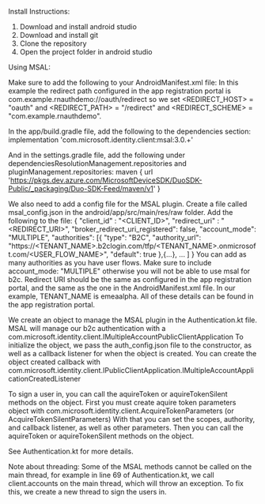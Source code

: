 Install Instructions:

1. Download and install android studio 
2. Download and install git
3. Clone the repository
4. Open the project folder in android studio

Using MSAL: 

Make sure to add the following to your AndroidManifest.xml file:
<activity
    android:name="com.microsoft.identity.client.BrowserTabActivity"
    android:exported="true">
    <intent-filter>
        <action android:name="android.intent.action.VIEW" />
        <category android:name="android.intent.category.DEFAULT" />
        <category android:name="android.intent.category.BROWSABLE" />
        <data
            android:host="<REDIRECT_HOST>"
            android:path="<REDIRECT_PATH>"
            android:scheme="<REDIRECT_SCHEME>" />
    </intent-filter>
</activity>
In this example the redirect path configured in the app registration portal is com.example.rnauthdemo://oauth/redirect so we set <REDIRECT_HOST> = "oauth" and <REDIRECT_PATH> = "/redirect" and <REDIRECT_SCHEME> = "com.example.rnauthdemo".

In the app/build.gradle file, add the following to the dependencies section:
implementation 'com.microsoft.identity.client:msal:3.0.+'

And in the settings.gradle file, add the following under dependenciesResolutionManagement.repositories and pluginManagement.repositories:
maven {
    url 'https://pkgs.dev.azure.com/MicrosoftDeviceSDK/DuoSDK-Public/_packaging/Duo-SDK-Feed/maven/v1'
}

We also need to add a config file for the MSAL plugin. 
Create a file called msal_config.json in the android/app/src/main/res/raw folder.
Add the following to the file:
{
  "client_id" : "<CLIENT_ID>",
  "redirect_uri" : "<REDIRECT_URI>",
  "broker_redirect_uri_registered": false,
  "account_mode": "MULTIPLE",
  "authorities": [{
    "type": "B2C",
    "authority_url": "https://<TENANT_NAME>.b2clogin.com/tfp/<TENANT_NAME>.onmicrosoft.com/<USER_FLOW_NAME>",
    "default": true
  },{...}, ...
  ]
}
You can add as many authorities as you have user flows. Make sure to include account_mode: "MULTIPLE" otherwise you will not be able to use msal for b2c.
Redirect URI should be the same as configured in the app registration portal, and the same as the one in the AndroidManifest.xml file.
In our example, TENANT_NAME is emeaalpha. All of these details can be found in the app registration portal.

We create an object to manage the MSAL plugin in the Authentication.kt file. 
MSAL will manage our b2c authentication with a com.microsoft.identity.client.IMultipleAccountPublicClientApplication
To initialize the object, we pass the auth_config.json file to the constructor, as well as a callback listener for when the object is created.
You can create the object created callback with com.microsoft.identity.client.IPublicClientApplication.IMultipleAccountApplicationCreatedListener

To sign a user in, you can call the aquireToken or aquireTokenSilent methods on the object.
First you must create aquire token parameters object with com.microsoft.identity.client.AcquireTokenParameters (or AcquireTokenSilentParameters)
With that you can set the scopes, authority, and callback listener, as well as other parameters.
Then you can call the aquireToken or aquireTokenSilent methods on the object.

See Authentication.kt for more details.

Note about threading: Some of the MSAL methods cannot be called on the main thread, for example in line 69 of Authentication.kt,
we call client.accounts on the main thread, which will throw an exception. To fix this, we create a new thread to sign the users in. 